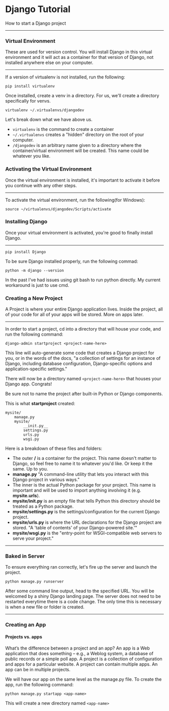 # Django Tutorial
How to start a Django project

-- -- --

### Virtual Environment
These are used for version control. You will install Django in this virtual environment and it will act as a container for that version of Django, not installed anywhere else on your computer.

-- -- --

If a version of virtualenv is not installed, run the following:
```
pip install virtualenv
```

Once installed, create a venv in a directory. For us, we'll create a directory specifically for venvs.

```
virtualenv ~/.virtualenvs/djangodev
```

Let's break down what we have above us.
* `virtualenv` is the command to create a container
* `~/.virtualenvs` creates a "hidden" directory on the root of your computer.
* `/djangodev` is an arbitrary name given to a directory where the container/virtual environment will be created. This name could be whatever you like.

### Activating the Virtual Environment
Once the virtual environment is installed, it's important to activate it before you continue with any other steps.

-- -- --

To activate the virtual environment, run the following(for Windows):
```
source ~/virtualenvs/djangodev/Scripts/activate
```

### Installing Django
Once your virtual environment is activated, you're good to finally install Django.

-- -- --
```
pip install Django
```

To be sure Django installed properly, run the following commad:
```
python -m django --version
```

In the past I've had issues using git bash to run python directly. My current workaround is just to use cmd.

### Creating a New Project
A Project is where your entire Django application lives. Inside the project, all of your code for all of your apps will be stored. More on apps later.

---

In order to start a project, cd into a directory that will house your code, and run the following command:
```
django-admin startproject <project-name-here>
```

This line will auto-generate some code that creates a Django project for you, or in the words of the docs, "a collection of settings for an instance of Django, including database configuration, Django-specific options and application-specific settings."

There will now be a directory named `<project-name-here>` that houses your Django app. Congrats!

Be sure not to name the project after built-in Python or Django components.

This is what **startproject** created:
```
mysite/
    manage.py
    mysite/
        __init.py__
        settings.py
        urls.py
        wsgi.py
```
Here is a breakdown of these files and folders:
* The outer **<project-name>/** is a container for the project. This name doesn't matter to Django, so feel free to name it to whatever you'd like. Or keep it the same. Up to you.
* **manage.py** "A command-line utility that lets you interact with this Django project in various ways."
* The inner **<project-name>** is the actual Python package for your project. This name is important and will be used to import anything involving it (e.g. **mysite.urls**).
* **mysite/__init__.py** is an empty file that tells Python this directory should be treated as a Python package.
* **mysite/settings.py** is the settings/configuration for the current Django project.
* **mysite/urls.py** is where the URL declarations for the Django project are stored. "A 'table of contents' of your Django-powered site.'"
* **mysite/wsgi.py** is the "entry-point for WSGI-compatible web servers to serve your project."

---

### Baked in Server
To ensure everything ran correctly, let's fire up the server and launch the project.

```
python manage.py runserver
```
After some command line output, head to the specified URL.
You will be welcomed by a shiny Django landing page.
The server does not need to be restarted everytime there is a code change. The only time this is necessary is when a new file or folder is created.

---

### Creating an App
#### Projects vs. apps

What’s the difference between a project and an app? An app is a Web application that does something – e.g., a Weblog system, a database of public records or a simple poll app. A project is a collection of configuration and apps for a particular website. A project can contain multiple apps. An app can be in multiple projects.

We will have our app on the same level as the manage.py file. To create the app, run the following command:
```
python manage.py startapp <app-name>
```
This will create a new directory named `<app-name>`